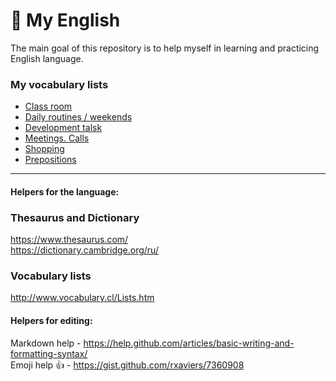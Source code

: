 # :closed_book: My English
The main goal of this repository is to help myself in learning and practicing English language.

### My vocabulary lists
- [Class room](https://github.com/Diligens/english/issues/1)
- [Daily routines / weekends](https://github.com/Diligens/english/issues/2)
- [Development talsk](https://github.com/Diligens/english/issues/3)
- [Meetings. Calls](https://github.com/Diligens/english/issues/4)
- [Shopping](https://github.com/Diligens/english/issues/5)
- [Prepositions](https://github.com/Diligens/english/issues/6)

-----------------------------------------------------------------------------------------------------------------
#### Helpers for the language:
### Thesaurus and Dictionary 
https://www.thesaurus.com/ \
https://dictionary.cambridge.org/ru/
### Vocabulary lists 
http://www.vocabulary.cl/Lists.htm

#### Helpers for editing:
Markdown help - https://help.github.com/articles/basic-writing-and-formatting-syntax/ \
Emoji help :thumbsup: - https://gist.github.com/rxaviers/7360908 
